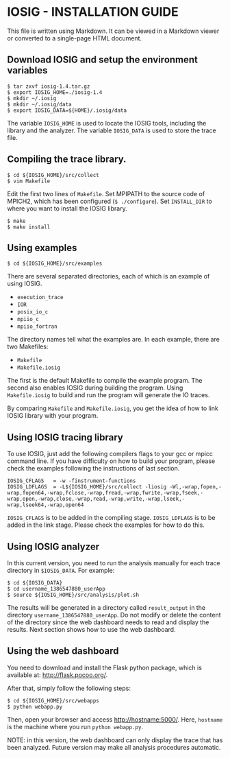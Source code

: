 # IOSIG - INSTALLATION GUIDE

This file is written using Markdown. It can be viewed in a
Markdown viewer or converted to a single-page HTML document.

## Download IOSIG and setup the environment variables

    $ tar zxvf iosig-1.4.tar.gz
    $ export IOSIG_HOME=./iosig-1.4
    $ mkdir ~/.iosig
    $ mkdir ~/.iosig/data
    $ export IOSIG_DATA=${HOME}/.iosig/data

The variable `IOSIG_HOME` is used to locate the IOSIG tools, including the
library and the analyzer. The variable `IOSIG_DATA` is used to store the trace
file. 

## Compiling the trace library.
  
    $ cd ${IOSIG_HOME}/src/collect
    $ vim Makefile
   
Edit the first two lines of `Makefile`. Set MPIPATH to the source code of
MPICH2, which has been configured (`$ ./configure`). Set `INSTALL_DIR` to where
you want to install the IOSIG library.
   
    $ make
    $ make install
   
## Using examples

    $ cd ${IOSIG_HOME}/src/examples

There are several separated directories, each of which is an example of using 
IOSIG. 

- `execution_trace`
- `IOR`
- `posix_io_c`
- `mpiio_c`
- `mpiio_fortran`
   
The directory names tell what the examples are. In each example, there are two
Makefiles:

- `Makefile`
- `Makefile.iosig`

The first is the default Makefile to compile the example program. The second 
also enables IOSIG during building the program. Using `Makefile.iosig` to 
build and run the program will generate the IO traces.

By comparing `Makefile` and `Makefile.iosig`, you get the idea of how to link
IOSIG library with your program.

## Using IOSIG tracing library

To use IOSIG, just add the following compilers flags to your gcc or mpicc
command line. If you have difficulty on how to build your program, please check
the examples following the instructions of last section.

    IOSIG_CFLAGS   = -w -finstrument-functions
    IOSIG_LDFLAGS  = -L${IOSIG_HOME}/src/collect -liosig -Wl,-wrap,fopen,-wrap,fopen64,-wrap,fclose,-wrap,fread,-wrap,fwrite,-wrap,fseek,-wrap,open,-wrap,close,-wrap,read,-wrap,write,-wrap,lseek,-wrap,lseek64,-wrap,open64

`IOSIG_CFLAGS` is to be added in the compiling stage. `IOSIG_LDFLAGS` is to be
added in the link stage. Please check the examples for how to do this.

## Using IOSIG analyzer

In this current version, you need to run the analysis manually for each trace
directory in `$IOSIG_DATA`. For example:

    $ cd ${IOSIG_DATA}
    $ cd username_1386547880_userApp
    $ source ${IOSIG_HOME}/src/analysis/plot.sh

The results will be generated in a directory called `result_output` in the
directory `username_1386547880_userApp`. Do not modify or delete the content of
the directory since the web dashboard needs to read and display the results.
Next section shows how to use the web dashboard.

## Using the web dashboard

You need to download and install the Flask python package, which is available
at: <http://flask.pocoo.org/>.

After that, simply follow the following steps:

    $ cd ${IOSIG_HOME}/src/webapps
    $ python webapp.py
   
Then, open your browser and access <http://hostname:5000/>. Here, `hostname` is
the machine where you run `python webapp.py`.

NOTE: in this version, the web dashboard can only display the trace that has
been analyzed. Future version may make all analysis procedures automatic.



    


